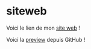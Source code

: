 # siteweb
Voici le lien de mon <a href="http://nabilghedjati.shost.ca">site web</a> !

Voici la <a href="https://htmlpreview.github.io/?https://github.com/nabil-g/siteweb/blob/master/index.php" >preview</a> depuis GitHub !
